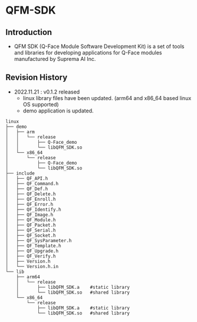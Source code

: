 # QFM-SDK
## Introduction
- QFM SDK (Q-Face Module Software Development Kit) is a set of tools and libraries for developing applications for Q-Face modules manufactured by Suprema AI Inc.

## Revision History
- 2022.11.21 : v0.1.2 released
  - linux library files have been updated. (arm64 and x86_64 based linux OS supported)
  - demo application is updated.

```
linux
├── demo
│   ├── arm
│   │   └── release
│   │       ├── Q-Face_demo
│   │       └── libQFM_SDK.so
│   └── x86_64
│       └── release
│           ├── Q-Face_demo
│           └── libQFM_SDK.so
├── include
│   ├── QF_API.h
│   ├── QF_Command.h
│   ├── QF_Def.h
│   ├── QF_Delete.h
│   ├── QF_Enroll.h
│   ├── QF_Error.h
│   ├── QF_Identify.h
│   ├── QF_Image.h
│   ├── QF_Module.h
│   ├── QF_Packet.h
│   ├── QF_Serial.h
│   ├── QF_Socket.h
│   ├── QF_SysParameter.h
│   ├── QF_Template.h
│   ├── QF_Upgrade.h
│   ├── QF_Verify.h
│   ├── Version.h
│   └── Version.h.in
└── lib
    ├── arm64
    │   └── release
    │       ├── libQFM_SDK.a    #static library
    │       └── libQFM_SDK.so   #shared library
    └── x86_64
        └── release
            ├── libQFM_SDK.a    #static library
            └── libQFM_SDK.so   #shared library
```